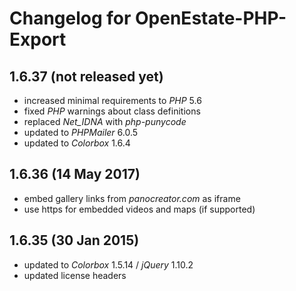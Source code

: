 Changelog for OpenEstate-PHP-Export
===================================


1.6.37 (not released yet)
-------------------------

-   increased minimal requirements to *PHP* 5.6
-   fixed *PHP* warnings about class definitions
-   replaced *Net_IDNA* with *php-punycode*
-   updated to *PHPMailer* 6.0.5
-   updated to *Colorbox* 1.6.4


1.6.36 (14 May 2017)
--------------------

-   embed gallery links from *panocreator.com* as iframe
-   use https for embedded videos and maps (if supported)


1.6.35 (30 Jan 2015)
--------------------

-   updated to *Colorbox* 1.5.14 / *jQuery* 1.10.2
-   updated license headers
